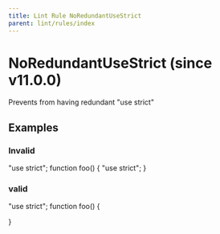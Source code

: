 ```yaml
---
title: Lint Rule NoRedundantUseStrict
parent: lint/rules/index
---
```


# NoRedundantUseStrict (since v11.0.0)

Prevents from having redundant "use strict"

## Examples

### Invalid

"use strict";
function foo() {
"use strict";
}

### valid

"use strict";
function foo() {

}

